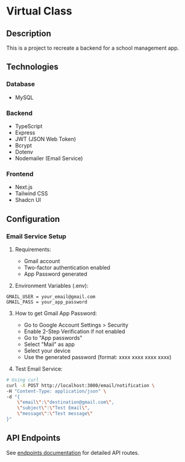 # Virtual Class

## Description
This is a project to recreate a backend for a school management app.

## Technologies
### Database
- MySQL

### Backend
- TypeScript
- Express
- JWT (JSON Web Token)
- Bcrypt
- Dotenv
- Nodemailer (Email Service)

### Frontend
- Next.js
- Tailwind CSS
- Shadcn UI

## Configuration

### Email Service Setup
1. Requirements:
   - Gmail account
   - Two-factor authentication enabled
   - App Password generated

2. Environment Variables (.env):
```env
GMAIL_USER = your_email@gmail.com
GMAIL_PASS = your_app_password
```

3. How to get Gmail App Password:
   - Go to Google Account Settings > Security
   - Enable 2-Step Verification if not enabled
   - Go to "App passwords"
   - Select "Mail" as app
   - Select your device
   - Use the generated password (format: xxxx xxxx xxxx xxxx)

4. Test Email Service:
```bash
# Using curl
curl -X POST http://localhost:3000/email/notification \
-H "Content-Type: application/json" \
-d "{
    \"email\":\"destination@gmail.com\",
    \"subject\":\"Test Email\",
    \"message\":\"Test message\"
}"
```

## API Endpoints
See [endpoints documentation](backend/docs/endpoints.md) for detailed API routes.
